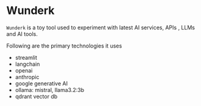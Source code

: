 # Wunderk

`Wunderk` is a toy tool used to experiment with latest AI services,
APIs , LLMs and AI tools.

Following are the primary technologies it uses

- streamlit
- langchain
- openai
- anthropic
- google generative AI
- ollama: mistral, llama3.2:3b
- qdrant vector db
